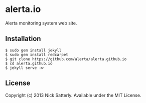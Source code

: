 alerta.io
=========

Alerta monitoring system web site.


Installation
------------

    $ sudo gem install jekyll
    $ sudo gem install redcarpet
    $ git clone https://github.com/alerta/alerta.github.io
    $ cd alerta.github.io
    $ jekyll serve -w


License
-------

Copyright (c) 2013 Nick Satterly. Available under the MIT License.
